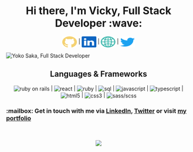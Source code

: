 <h1 align="center"> Hi there, I'm Vicky, Full Stack Developer :wave:</h1>
<p align="center">
<a href="https://github.com/yocosaka" target="blank"><img align="center" src='https://github.com/yocosaka/yocosaka/blob/master/images/github-n.svg' alt='github'  height="30" width="40"></a>  | <a href="https://www.linkedin.com/in/yokosaka/" target="blank"><img align="center" src="https://github.com/yocosaka/yocosaka/blob/master/images/linkedin.svg" alt="LinkedIn @yokosaka" height="30" width="40" /></a> | <a href="https://yocosaka.github.io/" target="blank"><img align="center" src="https://github.com/yocosaka/yocosaka/blob/master/images/global.svg" alt="yocosaka Portflio" height="30" width="40" /></a> | <a href="https://twitter.com/yocosaka" target="blank"><img align="center" src="https://github.com/yocosaka/yocosaka/blob/master/images/twitter.svg" alt="Twitter @yocosaka" height="30" width="40" /></a>
</p>
<img src="https://github.com/yocosaka/yocosaka/blob/master/images/cover-n.jpg" alt="Yoko Saka, Full Stack Developer">

<h2 align="center">Languages & Frameworks</h2>
<p align="center">
<img align="center" src='https://github.com/yocosaka/yocosaka/blob/master/images/rubyonrails.svg' alt='ruby on rails'  height="30" width="40"> | 
<img align="center" src='https://github.com/yocosaka/yocosaka/blob/master/images/react.svg' alt='react'  height="30" width="40"> | 
<img align="center" src='https://github.com/yocosaka/yocosaka/blob/master/images/ruby.svg' alt='ruby'  height="30" width="40"> | 
<img align="center" src='https://github.com/yocosaka/yocosaka/blob/master/images/sql.svg' alt='sql'  height="30" width="40"> | 
<img align="center" src='https://github.com/yocosaka/yocosaka/blob/master/images/js.svg' alt='javascript'  height="30" width="40"> | 
<img align="center" src='https://github.com/yocosaka/yocosaka/blob/master/images/typeScript.svg' alt='typescript'  height="30" width="40"> | 
<img align="center" src='https://github.com/yocosaka/yocosaka/blob/master/images/html5.svg' alt='html5'  height="30" width="40"> | 
<img align="center" src='https://github.com/yocosaka/yocosaka/blob/master/images/css3.svg' alt='css3'  height="30" width="40"> | 
<img align="center" src='https://github.com/yocosaka/yocosaka/blob/master/images/sass.svg' alt='sass/scss'  height="30" width="40">
</p>
<h3>
:mailbox: Get in touch with me via <a href="https://www.linkedin.com/in/yokosaka/" target="_blank">LinkedIn</a>, <a href="https://twitter.com/yocosaka" target="_blank">Twitter</a> or visit <a href="https://yocosaka.com/" target="_blank">my portfolio</a> 
</h3>
<br>
<p align="center">
<img src="https://github-readme-stats.vercel.app/api?username=yocosaka&count_private=true&show_icons=true&theme=default" align="center">
</p>

<!-- <h2 align="center">Recently Stats</h2>
<img src="https://github-readme-stats.vercel.app/api/top-langs/?username=yocosaka&compact=true"> -->
